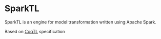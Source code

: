 # SparkTL

SparkTL is an engine for model transformation written using Apache Spark.

Based on [CoqTL](https://github.com/atlanmod/CoqTL) specification